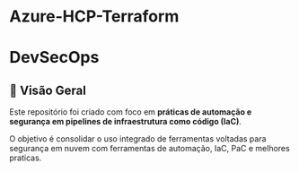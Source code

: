 # Azure-HCP-Terraform

# DevSecOps

## 📘 Visão Geral
Este repositório foi criado com foco em **práticas de automação e segurança em pipelines de infraestrutura como código (IaC)**.  

O objetivo é consolidar o uso integrado de ferramentas voltadas para segurança em nuvem com ferramentas de automação, IaC, PaC e melhores praticas.
